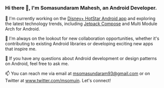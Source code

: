 ### Hi there 👋, I'm Somasundaram Mahesh, an Android Developer.

🔭 I'm currently working on the [Disney+ HotStar Android app](https://play.google.com/store/apps/details?id=in.startv.hotstar) and exploring the latest technology trends, including [Jetpack Compose](https://developer.android.com/jetpack/compose) and Multi Module Arch for Android.

👯 I'm always on the lookout for new collaboration opportunities, whether it's contributing to existing Android libraries or developing exciting new apps that inspire me.

💬 If you have any questions about Android development or design patterns on Android, feel free to ask me.

📫 You can reach me via email at msomasundaram93@gmail.com or on Twitter at www.twitter.com/msomuin. Let's connect!
